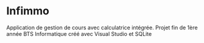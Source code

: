 # Infimmo
Application de gestion de cours avec calculatrice intégrée. Projet fin de 1ère année BTS Informatique créé avec Visual Studio et SQLite
